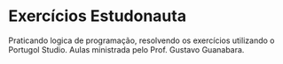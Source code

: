 # Exercícios Estudonauta #
Praticando logica de programação, resolvendo os exercícios utilizando o Portugol Studio.
Aulas ministrada pelo Prof. Gustavo Guanabara.

